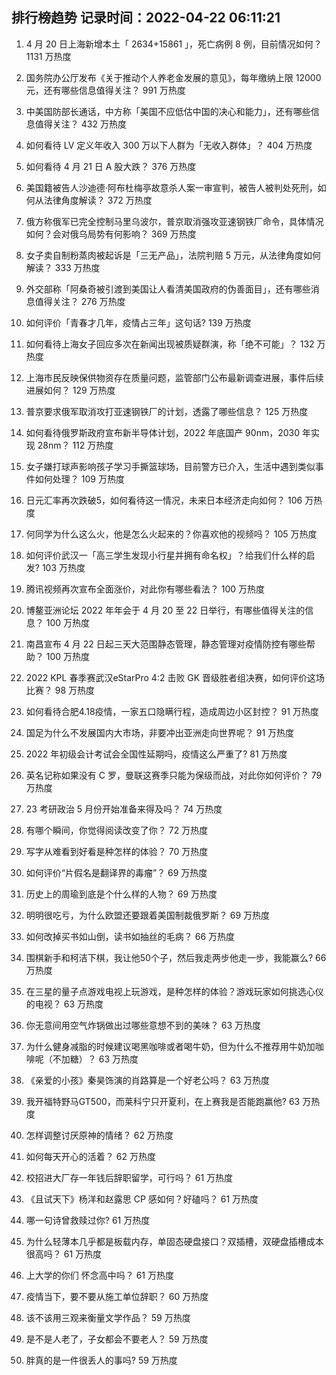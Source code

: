 
## 排行榜趋势 记录时间：2022-04-22 06:11:21
  
  1. 4 月 20 日上海新增本土「 2634+15861 」，死亡病例 8 例，目前情况如何？ 1131 万热度
    
  2. 国务院办公厅发布《关于推动个人养老金发展的意见》，每年缴纳上限 12000 元，还有哪些信息值得关注？ 991 万热度
    
  3. 中美国防部长通话，中方称「美国不应低估中国的决心和能力」，还有哪些信息值得关注？ 432 万热度
    
  4. 如何看待 LV 定义年收入 300 万以下人群为「无收入群体」？ 404 万热度
    
  5. 如何看待 4 月 21 日 A 股大跌？ 376 万热度
    
  6. 美国籍被告人沙迪德·阿布杜梅亭故意杀人案一审宣判，被告人被判处死刑，如何从法律角度解读？ 372 万热度
    
  7. 俄方称俄军已完全控制马里乌波尔，普京取消强攻亚速钢铁厂命令，具体情况如何？会对俄乌局势有何影响？ 369 万热度
    
  8. 女子卖自制粉蒸肉被起诉是「三无产品」，法院判赔 5 万元，从法律角度如何解读？ 333 万热度
    
  9. 外交部称「阿桑奇被引渡到美国让人看清美国政府的伪善面目」，还有哪些消息值得关注？ 276 万热度
    
  10. 如何评价「青春才几年，疫情占三年」这句话? 139 万热度
    
  11. 如何看待上海女子回应多次在新闻出现被质疑群演，称「绝不可能」？ 132 万热度
    
  12. 上海市民反映保供物资存在质量问题，监管部门公布最新调查进展，事件后续进展如何？ 129 万热度
    
  13. 普京要求俄军取消攻打亚速钢铁厂的计划，透露了哪些信息？ 125 万热度
    
  14. 如何看待俄罗斯政府宣布新半导体计划，2022 年底国产 90nm，2030 年实现 28nm？ 112 万热度
    
  15. 女子嫌打球声影响孩子学习手撕篮球场，目前警方已介入，生活中遇到类似事件如何处理？ 109 万热度
    
  16. 日元汇率再次跌破5，如何看待这一情况，未来日本经济走向如何？ 106 万热度
    
  17. 何同学为什么这么火，他是怎么火起来的？你喜欢他的视频吗？ 105 万热度
    
  18. 如何评价武汉一「高三学生发现小行星并拥有命名权」？给我们什么样的启发? 103 万热度
    
  19. 腾讯视频再次宣布全面涨价，对此你有哪些看法？ 100 万热度
    
  20. 博鳌亚洲论坛 2022 年年会于 4 月 20 至 22 日举行，有哪些值得关注的信息？ 100 万热度
    
  21. 南昌宣布 4 月 22 日起三天大范围静态管理，静态管理对疫情防控有哪些帮助？ 100 万热度
    
  22. 2022 KPL 春季赛武汉eStarPro 4:2 击败 GK 晋级胜者组决赛，如何评价这场比赛？ 98 万热度
    
  23. 如何看待合肥4.18疫情，一家五口隐瞒行程，造成周边小区封控？ 91 万热度
    
  24. 国足为什么不发展国内大市场，非要冲出亚洲走向世界呢？ 91 万热度
    
  25. 2022 年初级会计考试会全国性延期吗，疫情这么严重了? 81 万热度
    
  26. 英名记称如果没有 C 罗，曼联这赛季只能为保级而战，对此你如何评价？ 79 万热度
    
  27. 23 考研政治 5 月份开始准备来得及吗？ 74 万热度
    
  28. 有哪个瞬间，你觉得阅读改变了你？ 72 万热度
    
  29. 写字从难看到好看是种怎样的体验？ 70 万热度
    
  30. 如何评价“片假名是翻译界的毒瘤”？ 69 万热度
    
  31. 历史上的周瑜到底是个什么样的人物？ 69 万热度
    
  32. 明明很吃亏，为什么欧盟还要跟着美国制裁俄罗斯？ 69 万热度
    
  33. 如何改掉买书如山倒，读书如抽丝的毛病？ 66 万热度
    
  34. 围棋新手和柯洁下棋，我让他50个子，然后我走两步他走一步，我能赢么? 66 万热度
    
  35. 在三星的量子点游戏电视上玩游戏，是种怎样的体验？游戏玩家如何挑选心仪的电视？ 63 万热度
    
  36. 你无意间用空气炸锅做出过哪些意想不到的美味？ 63 万热度
    
  37. 为什么健身减脂的时候建议喝黑咖啡或者喝牛奶，但为什么不推荐用牛奶加咖啡呢（不加糖）？ 63 万热度
    
  38. 《亲爱的小孩》秦昊饰演的肖路算是一个好老公吗？ 63 万热度
    
  39. 我开福特野马GT500，而莱科宁只开夏利，在上赛我是否能跑赢他? 63 万热度
    
  40. 怎样调整讨厌原神的情绪？ 62 万热度
    
  41. 如何每天开心的活着？ 62 万热度
    
  42. 校招进大厂存一年钱后辞职留学，可行吗？ 61 万热度
    
  43. 《且试天下》杨洋和赵露思 CP 感如何？好磕吗？ 61 万热度
    
  44. 哪一句诗曾救赎过你? 61 万热度
    
  45. 为什么轻薄本几乎都是板载内存，单固态硬盘接口？双插槽，双硬盘插槽成本很高吗？ 61 万热度
    
  46. 上大学的你们 怀念高中吗？ 61 万热度
    
  47. 疫情当下，要不要从施工单位辞职？ 60 万热度
    
  48. 该不该用三观来衡量文学作品？ 59 万热度
    
  49. 是不是人老了，子女都会不要老人？ 59 万热度
    
  50. 胖真的是一件很丢人的事吗? 59 万热度
    